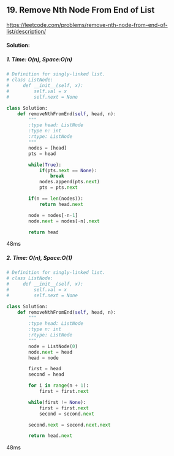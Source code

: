 ## 19. Remove Nth Node From End of List

https://leetcode.com/problems/remove-nth-node-from-end-of-list/description/

#### Solution:
##### 1. Time: O(n), Space:O(n)

```python
# Definition for singly-linked list.
# class ListNode:
#     def __init__(self, x):
#         self.val = x
#         self.next = None

class Solution:
    def removeNthFromEnd(self, head, n):
        """
        :type head: ListNode
        :type n: int
        :rtype: ListNode
        """
        nodes = [head]
        pts = head

        while(True):
            if(pts.next == None):
                break
            nodes.append(pts.next)
            pts = pts.next

        if(n == len(nodes)):
            return head.next

        node = nodes[-n-1]
        node.next = nodes[-n].next

        return head
```
48ms

##### 2. Time: O(n), Space:O(1)

```python
# Definition for singly-linked list.
# class ListNode:
#     def __init__(self, x):
#         self.val = x
#         self.next = None

class Solution:
    def removeNthFromEnd(self, head, n):
        """
        :type head: ListNode
        :type n: int
        :rtype: ListNode
        """
        node = ListNode(0)
        node.next = head
        head = node

        first = head
        second = head

        for i in range(n + 1):
            first = first.next

        while(first != None):
            first = first.next
            second = second.next

        second.next = second.next.next

        return head.next
```
48ms

